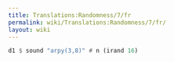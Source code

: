 ```yaml
---
title: Translations:Randomness/7/fr
permalink: wiki/Translations:Randomness/7/fr/
layout: wiki
---
```


``` Haskell
d1 $ sound "arpy(3,8)" # n (irand 16)
```
